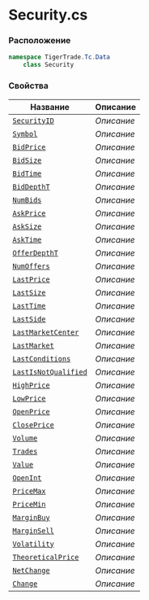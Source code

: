 
# Security.cs
### Расположение
```csharp
namespace TigerTrade.Tc.Data  
    class Security
```

### Свойства
| Название | Описание |
| --- | --- |
| [`SecurityID`](./Свойства/SecurityID.md) | *Описание* |
| [`Symbol`](./Свойства/Symbol.md) | *Описание* |
| [`BidPrice`](./Свойства/BidPrice.md) | *Описание* |
| [`BidSize`](./Свойства/BidSize.md) | *Описание* |
| [`BidTime`](./Свойства/BidTime.md) | *Описание* |
| [`BidDepthT`](./Свойства/BidDepthT.md) | *Описание* |
| [`NumBids`](./Свойства/NumBids.md) | *Описание* |
| [`AskPrice`](./Свойства/AskPrice.md) | *Описание* |
| [`AskSize`](./Свойства/AskSize.md) | *Описание* |
| [`AskTime`](./Свойства/AskTime.md) | *Описание* |
| [`OfferDepthT`](./Свойства/OfferDepthT.md) | *Описание* |
| [`NumOffers`](./Свойства/NumOffers.md) | *Описание* |
| [`LastPrice`](./Свойства/LastPrice.md) | *Описание* |
| [`LastSize`](./Свойства/LastSize.md) | *Описание* |
| [`LastTime`](./Свойства/LastTime.md) | *Описание* |
| [`LastSide`](./Свойства/LastSide.md) | *Описание* |
| [`LastMarketCenter`](./Свойства/LastMarketCenter.md) | *Описание* |
| [`LastMarket`](./Свойства/LastMarket.md) | *Описание* |
| [`LastConditions`](./Свойства/LastConditions.md) | *Описание* |
| [`LastIsNotQualified`](./Свойства/LastIsNotQualified.md) | *Описание* |
| [`HighPrice`](./Свойства/HighPrice.md) | *Описание* |
| [`LowPrice`](./Свойства/LowPrice.md) | *Описание* |
| [`OpenPrice`](./Свойства/OpenPrice.md) | *Описание* |
| [`ClosePrice`](./Свойства/ClosePrice.md) | *Описание* |
| [`Volume`](./Свойства/Volume.md) | *Описание* |
| [`Trades`](./Свойства/Trades.md) | *Описание* |
| [`Value`](./Свойства/Value.md) | *Описание* |
| [`OpenInt`](./Свойства/OpenInt.md) | *Описание* |
| [`PriceMax`](./Свойства/PriceMax.md) | *Описание* |
| [`PriceMin`](./Свойства/PriceMin.md) | *Описание* |
| [`MarginBuy`](./Свойства/MarginBuy.md) | *Описание* |
| [`MarginSell`](./Свойства/MarginSell.md) | *Описание* |
| [`Volatility`](./Свойства/Volatility.md) | *Описание* |
| [`TheoreticalPrice`](./Свойства/TheoreticalPrice.md) | *Описание* |
| [`NetChange`](./Свойства/NetChange.md) | *Описание* |
| [`Change`](./Свойства/Change.md) | *Описание* |
